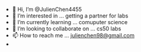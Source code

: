 - 👋 Hi, I’m @JulienChen4455
- 👀 I’m interested in ... getting a partner for labs
- 🌱 I’m currently learning ... comuputer science
- 💞️ I’m looking to collaborate on ... cs50 labs
- 📫 How to reach me ... julienchen98@gmail.com
- 

<!---
JulienChen4455/JulienChen4455 is a ✨ special ✨ repository because its `README.md` (this file) appears on your GitHub profile.
You can click the Preview link to take a look at your changes.
--->
